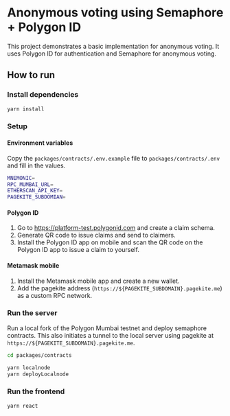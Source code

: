 # Anonymous voting using Semaphore + Polygon ID

This project demonstrates a basic implementation for anonymous voting. It uses Polygon ID for authentication and Semaphore for anonymous voting.

## How to run

### Install dependencies

```bash
yarn install
```

### Setup

#### Environment variables

Copy the `packages/contracts/.env.example` file to `packages/contracts/.env` and fill in the values.

```bash
MNEMONIC=
RPC_MUMBAI_URL=
ETHERSCAN_API_KEY=
PAGEKITE_SUBDOMIAN=
```

#### Polygon ID

1. Go to https://platform-test.polygonid.com and create a claim schema.
2. Generate QR code to issue claims and send to claimers.
3. Install the Polygon ID app on mobile and scan the QR code on the Polygon ID app to issue a claim to yourself.

#### Metamask mobile

1. Install the Metamask mobile app and create a new wallet.
2. Add the pagekite address (`https://${PAGEKITE_SUBDOMAIN}.pagekite.me`) as a custom RPC network.

### Run the server

Run a local fork of the Polygon Mumbai testnet and deploy semaphore contracts. This also initiates a tunnel to the local server using pagekite at `https://${PAGEKITE_SUBDOMAIN}.pagekite.me`.

```bash
cd packages/contracts

yarn localnode
yarn deployLocalnode
```

### Run the frontend

```bash
yarn react
```
